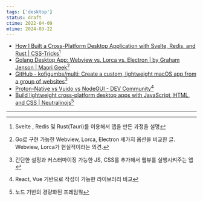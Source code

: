 ```yaml
---
tags: ['desktop']
status: draft
ctime: 2022-04-09
mtime: 2024-03-22
---
```


- [How I Built a Cross-Platform Desktop Application with Svelte, Redis, and Rust | CSS-Tricks](https://css-tricks.com/how-i-built-a-cross-platform-desktop-application-with-svelte-redis-and-rust/)[^176-1]
- [Golang Desktop App: Webview vs. Lorca vs. Electron | by Graham Jenson | Maori Geek](https://maori.geek.nz/golang-desktop-app-webview-vs-lorca-vs-electron-a5e6b2869391)[^176-2]
- [GitHub - kofigumbs/multi: Create a custom, lightweight macOS app from a group of websites](https://github.com/kofigumbs/multi/)[^176-3]
- [Proton-Native vs Vuido vs NodeGUI - DEV Community](https://dev.to/michaeljota/proton-native-vs-vuido-vs-nodegui-30j2)[^176-4]
- [Build lightweight cross-platform desktop apps with JavaScript, HTML, and CSS | Neutralinojs](https://neutralino.js.org/)[^176-5]

---

[^176-1]: Svelte , Redis 및 Rust(Tauri)를 이용해서 앱을 만든 과정을 설명
[^176-2]: Go로 구현 가능한 Webview, Lorca, Electron 세가지 옵션을 비교한 글. Webview, Lorca가 현실적이라는 의견.
[^176-3]: 간단한 설정과 커스터마이징 가능한 JS, CSS를 추가해서 웹뷰를 실행시켜주는 앱
[^176-4]: React, Vue 기반으로 작성이 가능한 라이브러리 비교
[^176-5]: 노드 기반의 경량화된 프레임웤